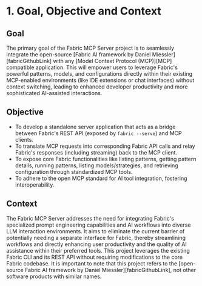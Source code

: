 # 1. Goal, Objective and Context

## Goal

The primary goal of the Fabric MCP Server project is to seamlessly integrate the open-source [Fabric AI framework by Daniel Miessler][fabricGithubLink] with any [Model Context Protocol (MCP)][MCP] compatible application. This will empower users to leverage Fabric's powerful patterns, models, and configurations directly within their existing MCP-enabled environments (like IDE extensions or chat interfaces) without context switching, leading to enhanced developer productivity and more sophisticated AI-assisted interactions.

## Objective

- To develop a standalone server application that acts as a bridge between Fabric's REST API (exposed by `fabric --serve`) and MCP clients.
- To translate MCP requests into corresponding Fabric API calls and relay Fabric's responses (including streaming) back to the MCP client.
- To expose core Fabric functionalities like listing patterns, getting pattern details, running patterns, listing models/strategies, and retrieving configuration through standardized MCP tools.
- To adhere to the open MCP standard for AI tool integration, fostering interoperability.

## Context

The Fabric MCP Server addresses the need for integrating Fabric's specialized prompt engineering capabilities and AI workflows into diverse LLM interaction environments. It aims to eliminate the current barrier of potentially needing a separate interface for Fabric, thereby streamlining workflows and directly enhancing user productivity and the quality of AI assistance within their preferred tools. This project leverages the existing Fabric CLI and its REST API without requiring modifications to the core Fabric codebase. It is important to note that this project refers to the [open-source Fabric AI framework by Daniel Miessler][fabricGithubLink], not other software products with similar names.
